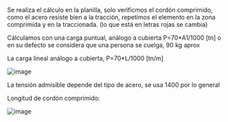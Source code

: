 Se realiza el cálculo en la planilla, solo verificmos el cordón comprimido, como el acero resiste bien a la tracción, repetimos el elemento en la zona comprimida y en la traccionada. (lo que está en letras rojas se cambia)

Cálculamos con una carga puntual, análogo a cubierta P=70*A1/1000 [tn] o en su defecto se considera que una persona se cuelga, 90 kg aprox

La carga lineal análogo a cubierta, P=70*L/1000 [tn/m]

![image](https://github.com/miligalarza/FUNDAMENTA-ING/assets/143607366/30ff0b40-c208-43c2-94b4-7b3b93a36ca5)

La tensión admisible depende del tipo de acero, se usa 1400 por lo general

Longitud de cordón comprimido:

![image](https://github.com/miligalarza/FUNDAMENTA-ING/assets/143607366/b3fcff9a-6e2b-4bc5-895d-75fa5ee70c6f)

